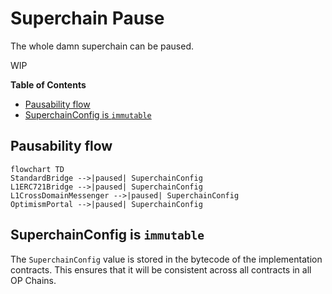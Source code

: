 # Superchain Pause

The whole damn superchain can be paused.

WIP

<!-- START doctoc generated TOC please keep comment here to allow auto update -->
<!-- DON'T EDIT THIS SECTION, INSTEAD RE-RUN doctoc TO UPDATE -->
**Table of Contents**

- [Pausability flow](#pausability-flow)
- [SuperchainConfig is `immutable`](#superchainconfig-is-immutable)

<!-- END doctoc generated TOC please keep comment here to allow auto update -->

## Pausability flow

```mermaid
flowchart TD
StandardBridge -->|paused| SuperchainConfig
L1ERC721Bridge -->|paused| SuperchainConfig
L1CrossDomainMessenger -->|paused| SuperchainConfig
OptimismPortal -->|paused| SuperchainConfig
```

## SuperchainConfig is `immutable`

The `SuperchainConfig` value is stored in the bytecode of the implementation contracts. This ensures
that it will be consistent across all contracts in all OP Chains.
